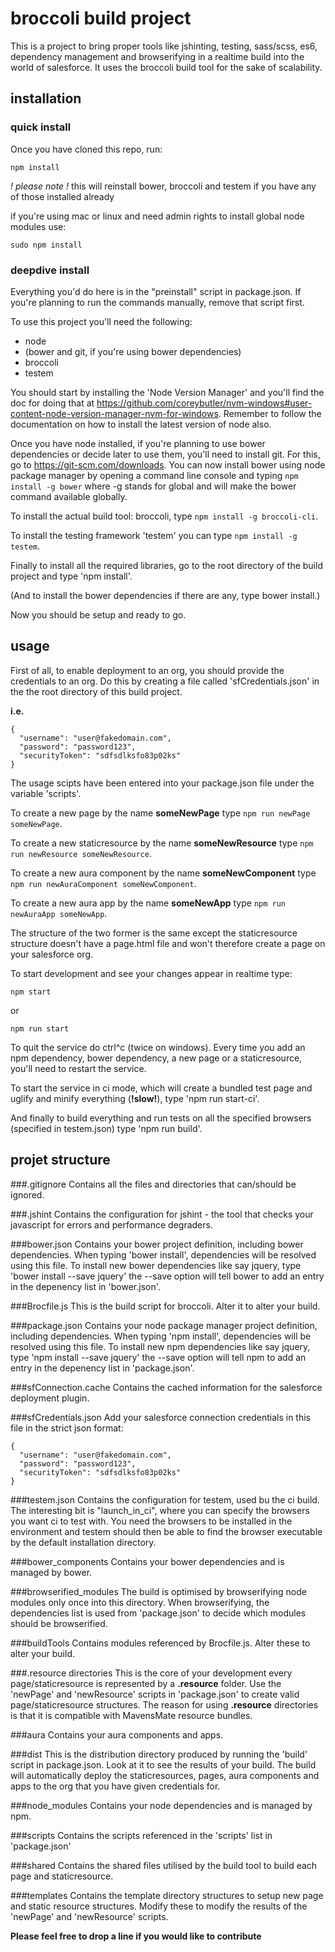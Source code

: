# broccoli build project

This is a project to bring proper tools like jshinting, testing, sass/scss, es6, dependency management and browserifying in a realtime build into the world of salesforce. It uses the broccoli build tool for the sake of scalability.

## installation

### quick install

Once you have cloned this repo, run:

```
npm install

```
*! please note !* this will reinstall bower, broccoli and testem if you have any of those installed already

if you're using mac or linux and need admin rights to install global node modules use:

```
sudo npm install
```

### deepdive install

Everything you'd do here is in the "preinstall" script in package.json. If you're planning to run the commands manually, remove that script first.

To use this project you'll need the following:

- node
- (bower and git, if you're using bower dependencies)
- broccoli
- testem

You should start by installing the 'Node Version Manager' and you'll find the doc for doing that at https://github.com/coreybutler/nvm-windows#user-content-node-version-manager-nvm-for-windows. Remember to follow the documentation on how to install the latest version of node also.

Once you have node installed, if you're planning to use bower dependencies or decide later to use them, you'll need to install git. For this, go to https://git-scm.com/downloads. You can now install bower using node package manager by opening a command line console and typing ```npm install -g bower``` where -g stands for global and will make the bower command available globally.

To install the actual build tool: broccoli, type ```npm install -g broccoli-cli```.

To install the testing framework 'testem' you can type ```npm install -g testem```.

Finally to install all the required libraries, go to the root directory of the build project and type 'npm install'.

(And to install the bower dependencies if there are any, type bower install.)

Now you should be setup and ready to go.

## usage

First of all, to enable deployment to an org, you should provide the credentials to an org. Do this by creating a file called 'sfCredentials.json' in the the root directory of this build project.

**i.e.**
```
{
  "username": "user@fakedomain.com",
  "password": "password123",
  "securityToken": "sdfsdlksfo83p02ks"
}
```

The usage scipts have been entered into your package.json file under the variable 'scripts'.

To create a new page by the name **someNewPage** type ```npm run newPage someNewPage```.

To create a new staticresource by the name **someNewResource** type ```npm run newResource someNewResource```.

To create a new aura component by the name **someNewComponent** type ```npm run newAuraComponent someNewComponent```.

To create a new aura app by the name **someNewApp** type ```npm run newAuraApp someNewApp```.

The structure of the two former is the same except the staticresource structure doesn't have a page.html file and won't therefore create a page on your salesforce org.

To start development and see your changes appear in realtime type:
```
npm start
``` 
or

```
npm run start
```


To quit the service do ctrl^c (twice on windows). Every time you add an npm dependency, bower dependency, a new page or a staticresource, you'll need to restart the service.

To start the service in ci mode, which will create a bundled test page and uglify and minify everything (**!slow!**), type 'npm run start-ci'.

And finally to build everything and run tests on all the specified browsers (specified in testem.json) type 'npm run build'.

## projet structure

###.gitignore
Contains all the files and directories that can/should be ignored.

###.jshint
Contains the configuration for jshint - the tool that checks your javascript for errors and performance degraders.

###bower.json
Contains your bower project definition, including bower dependencies. When typing 'bower install', dependencies will be resolved using this file. To install new bower dependencies like say jquery, type 'bower install --save jquery' the --save option will tell bower to add an entry in the depenency list in 'bower.json'.

###Brocfile.js
This is the build script for broccoli. Alter it to alter your build.

###package.json
Contains your node package manager project definition, including dependencies. When typing 'npm install', dependencies will be resolved using this file. To install new npm dependencies like say jquery, type 'npm install --save jquery' the --save option will tell npm to add an entry in the depenency list in 'package.json'.

###sfConnection.cache
Contains the cached information for the salesforce deployment plugin.

###sfCredentials.json
Add your salesforce connection credentials in this file in the strict json format:

```
{
  "username": "user@fakedomain.com",
  "password": "password123",
  "securityToken": "sdfsdlksfo83p02ks"
}
```

###testem.json
Contains the configuration for testem, used bu the ci build. The interesting bit is "launch_in_ci", where you can specify the browsers you want ci to test with. You need the browsers to be installed in the environment and testem should then be able to find the browser executable by the default installation directory.

###bower_components
Contains your bower dependencies and is managed by bower.

###browserified_modules
The build is optimised by browserifying node modules only once into this directory. When browserifying, the dependencies list is used from 'package.json' to decide which modules should be browserified.

###buildTools
Contains modules referenced by Brocfile.js. Alter these to alter your build.

###.resource directories
This is the core of your development every page/staticresource is represented by a **.resource** folder. Use the 'newPage' and 'newResource' scripts in 'package.json' to create valid page/staticresource structures. The reason for using **.resource** directories is that it is compatible with MavensMate resource bundles. 

###aura
Contains your aura components and apps.

###dist
This is the distribution directory produced by running the 'build' script in package.json. Look at it to see the results of your build. The build will automatically deploy the staticresources, pages, aura components and apps to the org that you have given credentials for.

###node_modules
Contains your node dependencies and is managed by npm.

###scripts
Contains the scripts referenced in the 'scripts' list in 'package.json'

###shared
Contains the shared files utilised by the build tool to build each page and staticresource.

###templates
Contains the template directory structures to setup new page and static resource structures. Modify these to modify the results of the 'newPage' and 'newResource' scripts.


**Please feel free to drop a line if you would like to contribute**